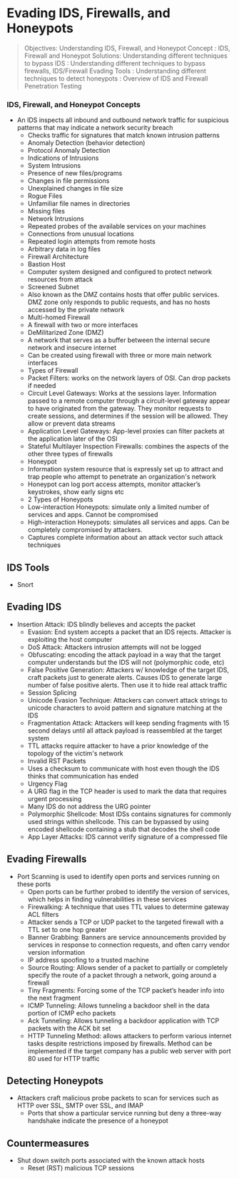 # Evading IDS, Firewalls, and Honeypots

> Objectives: Understanding IDS, Firewall, and Honeypot Concept : IDS, Firewall and Honeypot Solutions: Understanding different techniques to bypass IDS : Understanding different techniques to bypass firewalls, IDS/Firewall Evading Tools : Understanding different techniques to detect honeypots : Overview of IDS and Firewall Penetration Testing

### IDS, Firewall, and Honeypot Concepts

* An IDS inspects all inbound and outbound network traffic for suspicious patterns that may indicate a network security breach 
  * Checks traffic for signatures that match known intrusion patterns
  * Anomaly Detection \(behavior detection\)
  * Protocol Anomaly Detection
  * Indications of Intrusions
  * System Intrusions
  * Presence of new files/programs
  * Changes in file permissions
  * Unexplained changes in file size
  * Rogue Files
  * Unfamiliar file names in directories
  * Missing files
  * Network Intrusions
  * Repeated probes of the available services on your machines
  * Connections from unusual locations
  * Repeated login attempts from remote hosts
  * Arbitrary data in log files
  * Firewall Architecture 
  * Bastion Host
  * Computer system designed and configured to protect network resources from attack
  * Screened Subnet
  * Also known as the DMZ contains hosts that offer public services. DMZ zone only responds to public requests, and has no hosts accessed by the private network
  * Multi-homed Firewall
  * A firewall with two or more interfaces
  * DeMilitarized Zone \(DMZ\)
  * A network that serves as a buffer between the internal secure network and insecure internet 
  * Can be created using firewall with three or more main network interfaces
  * Types of Firewall
  * Packet Filters: works on the network layers of OSI. Can drop packets if needed
  * Circuit Level Gateways: Works at the sessions layer. Information passed to a remote computer through a circuit-level gateway appear to have originated from the gateway. They monitor requests to create sessions, and determines if the session will be allowed. They allow or prevent data streams    
  * Application Level Gateways: App-level proxies can filter packets at the application later of the OSI
  * Stateful Multilayer Inspection Firewalls: combines the aspects of the other three types of firewalls
  * Honeypot
  * Information system resource that is expressly set up to attract and trap people who attempt to penetrate an organization's network 
  * Honeypot can log port access attempts, monitor attacker’s keystrokes, show early signs etc
  * 2 Types of Honeypots
  * Low-interaction Honeypots: simulate only a limited number of services and apps. Cannot be compromised
  * High-interaction Honeypots: simulates all services and apps. Can be completely compromised by attackers.
  * Captures complete information about an attack vector such attack techniques

## IDS Tools

* Snort

## Evading IDS

* Insertion Attack: IDS blindly believes and accepts the packet
  * Evasion: End system accepts a packet that an IDS rejects. Attacker is exploiting the host computer
  * DoS Attack: Attackers intrusion attempts will not be logged
  * Obfuscating: encoding the attack payload in a way that the target computer understands but the IDS will not \(polymorphic code, etc\)
  * False Positive Generation: Attackers w/ knowledge of the target IDS, craft packets just to generate alerts. Causes IDS to generate large number of false positive alerts. Then use it to hide real attack traffic
  * Session Splicing
  * Unicode Evasion Technique: Attackers can convert attack strings to unicode characters to avoid pattern and signature matching at the IDS
  * Fragmentation Attack: Attackers will keep sending fragments with 15 second delays until all attack payload is reassembled at the target system
  * TTL attacks require attacker to have a prior knowledge of the topology of the victim's network
  * Invalid RST Packets
  * Uses a checksum to communicate with host even though the IDS thinks that communication has ended
  * Urgency Flag
  * A URG flag in the TCP header is used to mark the data that requires urgent processing 
  * Many IDS do not address the URG pointer
  * Polymorphic Shellcode: Most IDSs contains signatures for commonly used strings within shellcode. This can be bypassed by using encoded shellcode containing a stub that decodes the shell code
  * App Layer Attacks: IDS cannot verify signature of a compressed file

## Evading Firewalls

* Port Scanning is used to identify open ports and services running on these ports 
  * Open ports can be further probed to identify the version of services, which helps in finding vulnerabilities in these services
  * Firewalking: A technique that uses TTL values to determine gateway ACL filters 
  * Attacker sends a TCP or UDP packet to the targeted firewall with a TTL set to one hop greater
  * Banner Grabbing: Banners are service announcements provided by services in response to connection requests, and often carry vendor version information
  * IP address spoofing to a trusted machine
  * Source Routing: Allows sender of a packet to partially or completely specify the route of a packet through a network, going around a firewall
  * Tiny Fragments: Forcing some of the TCP packet’s header info into the next fragment
  * ICMP Tunneling: Allows tunneling a backdoor shell in the data portion of ICMP echo packets
  * Ack Tunneling: Allows tunneling a backdoor application with TCP packets with the ACK bit set
  * HTTP Tunneling Method: allows attackers to perform various internet tasks despite restrictions imposed by firewalls. Method can be implemented if the target company has a public web server with port 80 used for HTTP traffic 

## Detecting Honeypots

* Attackers craft malicious probe packets to scan for services such as HTTP over SSL, SMTP over SSL, and IMAP
  * Ports that show a particular service running but deny a three-way handshake indicate the presence of a honeypot 

## Countermeasures

* Shut down switch ports associated with the known attack hosts
  * Reset \(RST\) malicious TCP sessions

